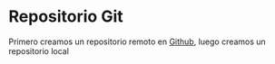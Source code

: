 # Repositorio Git

Primero creamos un repositorio remoto en [Github](https://github.com/), luego creamos un repositorio local 



